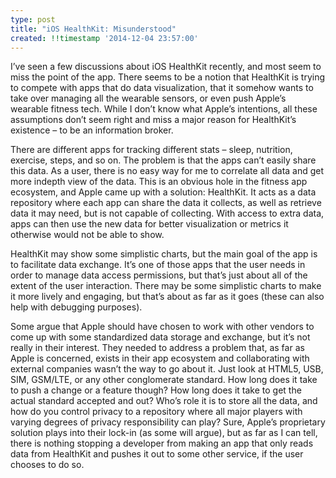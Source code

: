 ```yaml
---
type: post
title: "iOS HealthKit: Misunderstood"
created: !!timestamp '2014-12-04 23:57:00'
---
```

I’ve seen a few discussions about iOS HealthKit recently, and most seem to miss the point of the app. There seems to be a notion that HealthKit is trying to compete with apps that do data visualization, that it somehow wants to take over managing all the wearable sensors, or even push Apple’s wearable fitness tech. While I don’t know what Apple’s intentions, all these assumptions don’t seem right and miss a major reason for HealthKit’s existence – to be an information broker.

There are different apps for tracking different stats – sleep, nutrition, exercise, steps, and so on. The problem is that the apps can’t easily share this data. As a user, there is no easy way for me to correlate all data and get more indepth view of the data. This is an obvious hole in the fitness app ecosystem, and Apple came up with a solution: HealthKit. It acts as a data repository where each app can share the data it collects, as well as retrieve data it may need, but is not capable of collecting. With access to extra data, apps can then use the new data for better visualization or metrics it otherwise would not be able to show.

HealthKit may show some simplistic charts, but the main goal of the app is to facilitate data exchange. It’s one of those apps that the user needs in order to manage data access permissions, but that’s just about all of the extent of the user interaction. There may be some simplistic charts to make it more lively and engaging, but that’s about as far as it goes (these can also help with debugging purposes).

Some argue that Apple should have chosen to work with other vendors to come up with some standardized data storage and exchange, but it’s not really in their interest. They needed to address a problem that, as far as Apple is concerned, exists in their app ecosystem and collaborating with external companies wasn’t the way to go about it. Just look at HTML5, USB, SIM, GSM/LTE, or any other conglomerate standard. How long does it take to push a change or a feature though? How long does it take to get the actual standard accepted and out? Who’s role it is to store all the data, and how do you control privacy to a repository where all major players with varying degrees of privacy responsibility can play? Sure, Apple’s proprietary solution plays into their lock-in (as some will argue), but as far as I can tell, there is nothing stopping a developer from making an app that only reads data from HealthKit and pushes it out to some other service, if the user chooses to do so.
